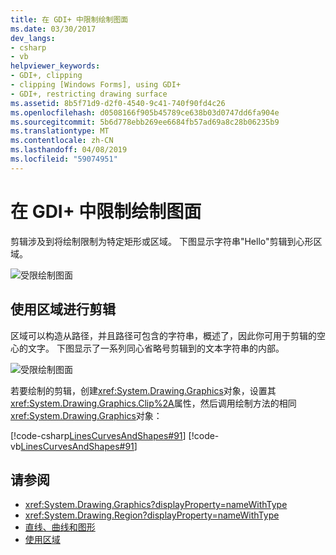 ```yaml
---
title: 在 GDI+ 中限制绘制图面
ms.date: 03/30/2017
dev_langs:
- csharp
- vb
helpviewer_keywords:
- GDI+, clipping
- clipping [Windows Forms], using GDI+
- GDI+, restricting drawing surface
ms.assetid: 8b5f71d9-d2f0-4540-9c41-740f90fd4c26
ms.openlocfilehash: d0508166f905b45789ce638b03d0747dd6fa904e
ms.sourcegitcommit: 5b6d778ebb269ee6684fb57ad69a8c28b06235b9
ms.translationtype: MT
ms.contentlocale: zh-CN
ms.lasthandoff: 04/08/2019
ms.locfileid: "59074951"
---
```

# <a name="restricting-the-drawing-surface-in-gdi"></a>在 GDI+ 中限制绘制图面
剪辑涉及到将绘制限制为特定矩形或区域。 下图显示字符串"Hello"剪辑到心形区域。  
  
 ![受限绘制图面](./media/aboutgdip02-art30.gif "AboutGdip02_Art30")  
  
## <a name="clipping-with-regions"></a>使用区域进行剪辑  
 区域可以构造从路径，并且路径可包含的字符串，概述了，因此你可用于剪辑的空心的文字。 下图显示了一系列同心省略号剪辑到的文本字符串的内部。  
  
 ![受限绘制图面](./media/aboutgdip02-art31.gif "AboutGdip02_Art31")  
  
 若要绘制的剪辑，创建<xref:System.Drawing.Graphics>对象，设置其<xref:System.Drawing.Graphics.Clip%2A>属性，然后调用绘制方法的相同<xref:System.Drawing.Graphics>对象：  
  
 [!code-csharp[LinesCurvesAndShapes#91](~/samples/snippets/csharp/VS_Snippets_Winforms/LinesCurvesAndShapes/CS/Class1.cs#91)]
 [!code-vb[LinesCurvesAndShapes#91](~/samples/snippets/visualbasic/VS_Snippets_Winforms/LinesCurvesAndShapes/VB/Class1.vb#91)]  
  
## <a name="see-also"></a>请参阅

- <xref:System.Drawing.Graphics?displayProperty=nameWithType>
- <xref:System.Drawing.Region?displayProperty=nameWithType>
- [直线、曲线和图形](lines-curves-and-shapes.md)
- [使用区域](using-regions.md)
